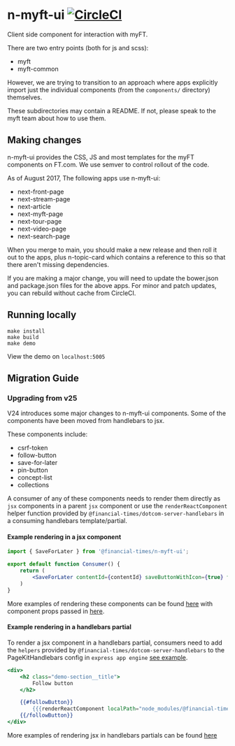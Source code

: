 # n-myft-ui [![CircleCI](https://circleci.com/gh/Financial-Times/n-myft-ui.svg?style=svg)](https://circleci.com/gh/Financial-Times/workflows/n-myft-ui)

Client side component for interaction with myFT.

There are two entry points (both for js and scss):

- myft
- myft-common

However, we are trying to transition to an approach where apps explicitly import just the individual components (from the `components/` directory) themselves.

These subdirectories may contain a README. If not, please speak to the myft team about how to use them.

## Making changes

n-myft-ui provides the CSS, JS and most templates for the myFT components on FT.com. We use semver to control rollout of the code.

As of August 2017, The following apps use n-myft-ui:

- next-front-page
- next-stream-page
- next-article
- next-myft-page
- next-tour-page
- next-video-page
- next-search-page

When you merge to main, you should make a new release and then roll it out to the apps, plus n-topic-card which contains a reference to this so that there aren't missing dependencies.

If you are making a major change, you will need to update the bower.json and package.json files for the above apps. For minor and patch updates, you can rebuild without cache from CircleCI.

## Running locally

```
make install
make build
make demo
```

View the demo on `localhost:5005`


## Migration Guide

### Upgrading from v25

V24 introduces some major changes to n-myft-ui components. Some of the components have been moved from handlebars to jsx. 

These components include:
- csrf-token
- follow-button
- save-for-later
- pin-button
- concept-list
- collections

A consumer of any of these components needs to render them directly as `jsx` components in a parent `jsx` component or use the `renderReactComponent` helper function provided by `@financial-times/dotcom-server-handlebars` in a consuming handlebars template/partial. 

#### Example rendering in a jsx component
```jsx
import { SaveForLater } from '@financial-times/n-myft-ui';

export default function Consumer() {
	return (
		<SaveForLater contentId={contentId} saveButtonWithIcon={true} flags={{myFtApiWrite:myFtApiWrite}}/>
	)
}
```

More examples of rendering these components can be found [here](https://github.com/Financial-Times/n-myft-ui/blob/main/demos/templates/demo.jsx) with component props passed in [here](https://github.com/Financial-Times/n-myft-ui/blob/dfbf06d10f78756871cfe8d2aeb863ce4bcca1e1/demos/app.js#L54).


#### Example rendering in a handlebars partial
To render a jsx component in a handlebars partial, consumers need to add the `helpers` provided by `@financial-times/dotcom-server-handlebars` to the PageKitHandlebars config in `express app engine` [see example](https://github.com/Financial-Times/n-myft-ui/blob/dfbf06d10f78756871cfe8d2aeb863ce4bcca1e1/demos/app.js#L41). 

```hbs
<div>
	<h2 class="demo-section__title">
		Follow button
	</h2>

	{{#followButton}}
		{{{renderReactComponent localPath="node_modules/@financial-times/n-myft-ui/components/follow-button/follow-button" flags=flags variant="standard" conceptId="0000-0000-0000-0000" name="Follow Item" directType="http://www.ft.com/ontology/product/Brand"}}}
	{{/followButton}}
</div>
```

More examples of rendering jsx in handlebars partials can be found [here](https://github.com/Financial-Times/n-myft-ui/blob/main/demos/templates/demo.html)

